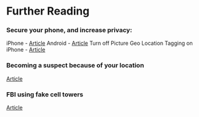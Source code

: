 
# Further Reading

### Secure your phone, and increase privacy:
iPhone - [Article](https://www.startpage.com/privacy-please/privacy-guides/how-to-set-up-your-iphone-for-privacy)
Android - [Article](https://www.startpage.com/privacy-please/privacy-guides/how-to-set-up-your-android-for-privacy)
Turn off Picture Geo Location Tagging on iPhone - [Article](https://www.techbout.com/turn-off-geotagging-for-photos-iphone-ipad-8738/)

### Becoming a suspect because of your location
[Article](https://www.theguardian.com/us-news/2021/sep/16/geofence-warrants-reverse-search-warrants-police-google)

### FBI using fake cell towers
[Article](https://www.buzzfeednews.com/article/peteraldhous/spies-in-the-skie)

<!-- Read the Formbutton docs at formspree.io/formbutton/docs. See more examples at codepen.io/formspree -->
<script src="https://formspree.io/js/formbutton-v1.min.js" defer></script>
<script>
  /* paste this line in verbatim */
  window.formbutton=window.formbutton||function(){(formbutton.q=formbutton.q||[]).push(arguments)};
  /* customize formbutton below*/     
  formbutton("create", {
    action: "https://formspree.io/f/xleazppa",
    title: "How can we help?",
    fields: [
      { 
        type: "email", 
        label: "Email:", 
        name: "email",
        required: true,
        placeholder: "your@email.com"
      },
      {
        type: "textarea",
        label: "Message:",
        name: "message",
        placeholder: "Do you have a question I might be able to answer?",
      },
      { type: "submit" }      
    ],
    styles: {
      title: {
        backgroundColor: "gray"
      },
      button: {
        backgroundColor: "gray"
      }
    }
  });
</script>

